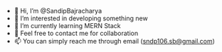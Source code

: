 - 👋 Hi, I’m @SandipBajracharya
- 👀 I’m interested in developing something new
- 🌱 I’m currently learning MERN Stack
- 💞️ Feel free to contact me for collaboration 
- 📫 You can simply reach me through email (sndp106.sb@gmail.com)

<!---
SandipBajracharya/SandipBajracharya is a ✨ special ✨ repository because its `README.md` (this file) appears on your GitHub profile.
You can click the Preview link to take a look at your changes.
--->
